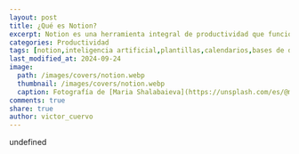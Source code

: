 ```yaml
---
layout: post
title: ¿Qué es Notion?
excerpt: Notion es una herramienta integral de productividad que funciona como un segundo cerebro digital para gestionar proyectos, tomar notas y organizar información desde cualquier dispositivo y lugar.
categories: Productividad
tags: [notion,inteligencia artificial,plantillas,calendarios,bases de datos]
last_modified_at: 2024-09-24
image:
  path: /images/covers/notion.webp
  thumbnail: /images/covers/notion.webp
  caption: Fotografía de [Maria Shalabaieva](https://unsplash.com/es/@maria_shalabaieva)
comments: true
share: true
author: victor_cuervo
---
```

undefined